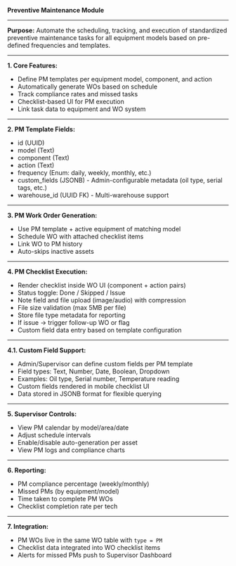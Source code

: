 **Preventive Maintenance Module**

---

**Purpose:** Automate the scheduling, tracking, and execution of standardized preventive maintenance
tasks for all equipment models based on pre-defined frequencies and templates.

---

**1. Core Features:**

- Define PM templates per equipment model, component, and action
- Automatically generate WOs based on schedule
- Track compliance rates and missed tasks
- Checklist-based UI for PM execution
- Link task data to equipment and WO system

---

**2. PM Template Fields:**

- id (UUID)
- model (Text)
- component (Text)
- action (Text)
- frequency (Enum: daily, weekly, monthly, etc.)
- custom_fields (JSONB) - Admin-configurable metadata (oil type, serial tags, etc.)
- warehouse_id (UUID FK) - Multi-warehouse support

---

**3. PM Work Order Generation:**

- Use PM template + active equipment of matching model
- Schedule WO with attached checklist items
- Link WO to PM history
- Auto-skips inactive assets

---

**4. PM Checklist Execution:**

- Render checklist inside WO UI (component + action pairs)
- Status toggle: Done / Skipped / Issue
- Note field and file upload (image/audio) with compression
- File size validation (max 5MB per file)
- Store file type metadata for reporting
- If issue → trigger follow-up WO or flag
- Custom field data entry based on template configuration

---

**4.1. Custom Field Support:**

- Admin/Supervisor can define custom fields per PM template
- Field types: Text, Number, Date, Boolean, Dropdown
- Examples: Oil type, Serial number, Temperature reading
- Custom fields rendered in mobile checklist UI
- Data stored in JSONB format for flexible querying

---

**5. Supervisor Controls:**

- View PM calendar by model/area/date
- Adjust schedule intervals
- Enable/disable auto-generation per asset
- View PM logs and compliance charts

---

**6. Reporting:**

- PM compliance percentage (weekly/monthly)
- Missed PMs (by equipment/model)
- Time taken to complete PM WOs
- Checklist completion rate per tech

---

**7. Integration:**

- PM WOs live in the same WO table with `type = PM`
- Checklist data integrated into WO checklist items
- Alerts for missed PMs push to Supervisor Dashboard
